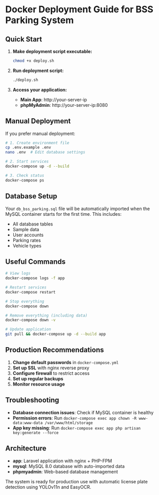 # Docker Deployment Guide for BSS Parking System

## Quick Start

1. **Make deployment script executable:**
   ```bash
   chmod +x deploy.sh
   ```

2. **Run deployment script:**
   ```bash
   ./deploy.sh
   ```

3. **Access your application:**
   - **Main App**: http://your-server-ip
   - **phpMyAdmin**: http://your-server-ip:8080

## Manual Deployment

If you prefer manual deployment:

```bash
# 1. Create environment file
cp .env.example .env
nano .env  # Edit database settings

# 2. Start services
docker-compose up -d --build

# 3. Check status
docker-compose ps
```

## Database Setup

Your `db_bss_parking.sql` file will be automatically imported when the MySQL container starts for the first time. This includes:

- All database tables
- Sample data
- User accounts
- Parking rates
- Vehicle types

## Useful Commands

```bash
# View logs
docker-compose logs -f app

# Restart services
docker-compose restart

# Stop everything
docker-compose down

# Remove everything (including data)
docker-compose down -v

# Update application
git pull && docker-compose up -d --build app
```

## Production Recommendations

1. **Change default passwords** in `docker-compose.yml`
2. **Set up SSL** with nginx reverse proxy
3. **Configure firewall** to restrict access
4. **Set up regular backups**
5. **Monitor resource usage**

## Troubleshooting

- **Database connection issues**: Check if MySQL container is healthy
- **Permission errors**: Run `docker-compose exec app chown -R www-data:www-data /var/www/html/storage`
- **App key missing**: Run `docker-compose exec app php artisan key:generate --force`

## Architecture

- **app**: Laravel application with nginx + PHP-FPM
- **mysql**: MySQL 8.0 database with auto-imported data
- **phpmyadmin**: Web-based database management

The system is ready for production use with automatic license plate detection using YOLOv11n and EasyOCR. 
